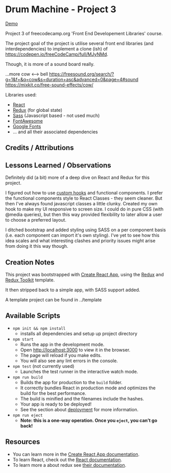 # Drum Machine - Project 3

[Demo](https://74c5.github.io/FCC_FrontEndDevelopmentLibraries/MarkdownPreviewer/snapshot/)

Project 3 of freecodecamp.org 'Front End Developement Libraries' course. 

The project goal of the project is utilise several front end libraries (and interdependencies) to implement a clone (ish) of https://codepen.io/freeCodeCamp/full/MJyNMd.

Though, it is more of a sound board really.

...more 
cow <--> bell
https://freesound.org/search/?g=1&f=&q=cow&s=duration+asc&advanced=0&page=4#sound
https://mixkit.co/free-sound-effects/cow/


Libraries used:
- [React](https://reactjs.org)
- [Redux](https://redux.js.org) (for global state)
- [Sass](https://sass-lang.com) (Javascript based - not used much)
- [FontAwesome](https://fontawesome.com/)
- [Google Fonts](https://fonts.google.com)
- ... and all their associated dependencies

## Credits / Attributions



## Lessons Learned / Observations

Definitely did (a bit) more of a deep dive on React and Redux for this project.

I figured out how to use [custom hooks](https://reactjs.org/docs/hooks-custom.html) and functional components.
I prefer the functional components style to React Classes - they seem cleaner. But then I've always found javascript classes a little clunky.
Created my own hook to make my UI responsive to screen size.
I could do in pure CSS (with @media queries), but then this way provided flexibility to later allow a user to choose a preferred layout.

I ditched bootstrap and added styling using SASS on a per component basis (i.e. each component can import it's own styling).
I've yet to see how this idea scales and what interesting clashes and priority issues might arise from doing it this way though.

## Creation Notes

This project was bootstrapped with [Create React App](https://github.com/facebook/create-react-app), using the [Redux](https://redux.js.org/) and [Redux Toolkit](https://redux-toolkit.js.org/) template.

It then stripped back to a simple app, with SASS support added.

A template project can be found in ../template

## Available Scripts

- `npm init && npm install`
    - installs all dependencies and setup up project directory
- `npm start`
    - Runs the app in the development mode.
    - Open [http://localhost:3000](http://localhost:3000) to view it in the browser.
    - The page will reload if you make edits.<br />
    - You will also see any lint errors in the console.
- `npm test` (not currently used)
    - Launches the test runner in the interactive watch mode.<br />
- `npm run build`
    - Builds the app for production to the `build` folder.<br />
    - It correctly bundles React in production mode and optimizes the build for the best performance.
    - The build is minified and the filenames include the hashes.<br />
    - Your app is ready to be deployed!
    - See the section about [deployment](https://facebook.github.io/create-react-app/docs/deployment) for more information.
- `npm run eject`
    - **Note: this is a one-way operation. Once you `eject`, you can’t go back!**

## Resources

- You can learn more in the [Create React App documentation](https://facebook.github.io/create-react-app/docs/getting-started).
- To learn React, check out the [React documentation](https://reactjs.org/).
- To learn more a about redux see [their documentation](https://redux-toolkit.js.org/usage/usage-guide).
